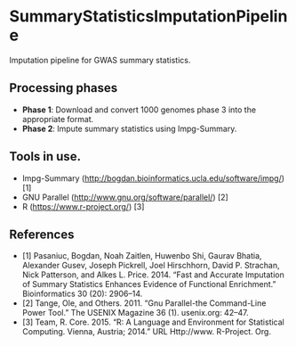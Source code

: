 # SummaryStatisticsImputationPipeline

Imputation pipeline for GWAS summary statistics.

## Processing phases

- **Phase 1**: Download and convert 1000 genomes phase 3 into the appropriate format.
- **Phase 2**: Impute summary statistics using Impg-Summary.  

## Tools in use.

- Impg-Summary (http://bogdan.bioinformatics.ucla.edu/software/impg/) [1]
- GNU Parallel (http://www.gnu.org/software/parallel/) [2]
- R (https://www.r-project.org/) [3]

## References

- [1] Pasaniuc, Bogdan, Noah Zaitlen, Huwenbo Shi, Gaurav Bhatia, Alexander Gusev, Joseph Pickrell, Joel Hirschhorn, David P. Strachan, Nick Patterson, and Alkes L. Price. 2014. “Fast and Accurate Imputation of Summary Statistics Enhances Evidence of Functional Enrichment.” Bioinformatics  30 (20): 2906–14.
- [2] Tange, Ole, and Others. 2011. “Gnu Parallel-the Command-Line Power Tool.” The USENIX Magazine 36 (1). usenix.org: 42–47.
- [3] Team, R. Core. 2015. “R: A Language and Environment for Statistical Computing. Vienna, Austria; 2014.” URL Http://www. R-Project. Org.
